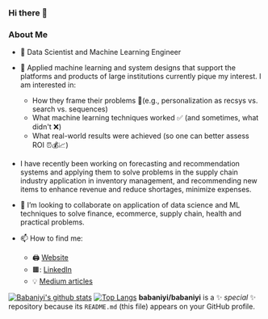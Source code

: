### Hi there 👋
### About Me

- 🔭 Data Scientist and Machine Learning Engineer
- 🌱 Applied machine learning and system designs that support the platforms and products of large institutions currently pique my interest. I am interested in:
    - How they frame their problems 🔎(e.g., personalization as recsys vs. search vs. sequences)
    - What machine learning techniques worked ✅ (and sometimes, what didn't ❌)
    - What real-world results were achieved (so one can better assess ROI ⏰💰📈)
- I have recently been working on forecasting and recommendation systems and applying them to solve problems in the supply chain industry application in inventory management, and recommending new items to enhance revenue and reduce shortages, minimize expenses.
- 👯 I’m looking to collaborate on application of data science and ML techniques to solve finance, ecommerce, supply chain, health and practical problems.

- 📫 How to find me: 
  - 🖨️ [Website](http://babaniyi.com)
  - 🟫: [LinkedIn](http://linkedin.com/in/babaniyi)
  - :bulb: [Medium articles](http://medium.com/babaniyi)
  




[![Babaniyi's github stats](https://github-readme-stats.vercel.app/api?username=babaniyi&count_private=true&show_icons=true&theme=radical&hide_rank=false)](https://github.com/babaniyi)
[![Top Langs](https://github-readme-stats.vercel.app/api/top-langs/?username=babaniyi)](https://github.com/babaniyi)
**babaniyi/babaniyi** is a ✨ _special_ ✨ repository because its `README.md` (this file) appears on your GitHub profile.

